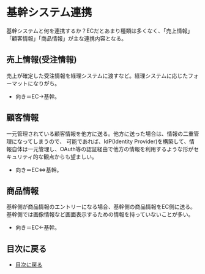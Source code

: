 # 基幹システム連携
基幹システムと何を連携するか？ECだとあまり種類は多くなく、「売上情報」「顧客情報」「商品情報」が主な連携内容となる。

## 売上情報(受注情報)
売上が確定した受注情報を経理システムに渡すなど。経理システムに応じたフォーマットになりがち。
- 向き＝EC→基幹。

## 顧客情報
一元管理されている顧客情報を他方に送る。他方に送った場合は、情報の二重管理になってしまうので、
可能であれば、IdP(Identity Provider)を構築して、情報自体は一元管理し、OAuth等の認証経由で他方の情報を利用するような形がセキュリティ的な観点からも望ましい。
- 向き＝EC⇔基幹。

## 商品情報
基幹側が商品情報のエントリーになる場合、基幹側の商品情報をEC側に送る。基幹側では画像情報など画面表示するための情報を持っていないことが多い。
- 向き＝EC←基幹。


## 目次に戻る


- [目次に戻る](https://github.com/commerble/ecspec/blob/master/Readme.md)

